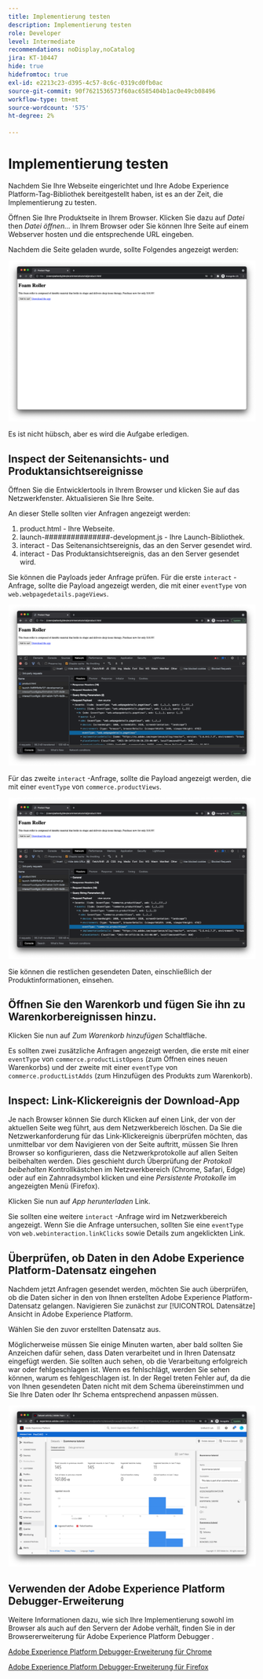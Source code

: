 ```yaml
---
title: Implementierung testen
description: Implementierung testen
role: Developer
level: Intermediate
recommendations: noDisplay,noCatalog
jira: KT-10447
hide: true
hidefromtoc: true
exl-id: e2213c23-d395-4c57-8c6c-0319cd0fb0ac
source-git-commit: 90f7621536573f60ac6585404b1ac0e49cb08496
workflow-type: tm+mt
source-wordcount: '575'
ht-degree: 2%

---
```


# Implementierung testen

Nachdem Sie Ihre Webseite eingerichtet und Ihre Adobe Experience Platform-Tag-Bibliothek bereitgestellt haben, ist es an der Zeit, die Implementierung zu testen.

Öffnen Sie Ihre Produktseite in Ihrem Browser. Klicken Sie dazu auf _Datei_ then _Datei öffnen..._ in Ihrem Browser oder Sie können Ihre Seite auf einem Webserver hosten und die entsprechende URL eingeben.

Nachdem die Seite geladen wurde, sollte Folgendes angezeigt werden:

![Webpage](../../assets/implementation-strategy/webpage.png)

Es ist nicht hübsch, aber es wird die Aufgabe erledigen.

## Inspect der Seitenansichts- und Produktansichtsereignisse

Öffnen Sie die Entwicklertools in Ihrem Browser und klicken Sie auf das Netzwerkfenster. Aktualisieren Sie Ihre Seite.

An dieser Stelle sollten vier Anfragen angezeigt werden:

1. product.html - Ihre Webseite.
2. launch-###############-development.js - Ihre Launch-Bibliothek.
3. interact - Das Seitenansichtsereignis, das an den Server gesendet wird.
4. interact - Das Produktansichtsereignis, das an den Server gesendet wird.

Sie können die Payloads jeder Anfrage prüfen. Für die erste `interact` -Anfrage, sollte die Payload angezeigt werden, die mit einer `eventType` von `web.webpagedetails.pageViews`.

![Überprüfung der Seitenansichtsanforderung](../../assets/implementation-strategy/webpage-page-viewed-inspection.png)

Für das zweite `interact` -Anfrage, sollte die Payload angezeigt werden, die mit einer `eventType` von `commerce.productViews`.

![Überprüfung der Produktansicht](../../assets/implementation-strategy/webpage-product-view-inspection.png)

Sie können die restlichen gesendeten Daten, einschließlich der Produktinformationen, einsehen.

## Öffnen Sie den Warenkorb und fügen Sie ihn zu Warenkorbereignissen hinzu.

Klicken Sie nun auf _Zum Warenkorb hinzufügen_ Schaltfläche.

Es sollten zwei zusätzliche Anfragen angezeigt werden, die erste mit einer `eventType` von `commerce.productListOpens` (zum Öffnen eines neuen Warenkorbs) und der zweite mit einer `eventType` von `commerce.productListAdds` (zum Hinzufügen des Produkts zum Warenkorb).

## Inspect: Link-Klickereignis der Download-App

Je nach Browser können Sie durch Klicken auf einen Link, der von der aktuellen Seite weg führt, aus dem Netzwerkbereich löschen. Da Sie die Netzwerkanforderung für das Link-Klickereignis überprüfen möchten, das unmittelbar vor dem Navigieren von der Seite auftritt, müssen Sie Ihren Browser so konfigurieren, dass die Netzwerkprotokolle auf allen Seiten beibehalten werden. Dies geschieht durch Überprüfung der _Protokoll beibehalten_ Kontrollkästchen im Netzwerkbereich (Chrome, Safari, Edge) oder auf ein Zahnradsymbol klicken und eine _Persistente Protokolle_ im angezeigten Menü (Firefox).

Klicken Sie nun auf _App herunterladen_ Link.

Sie sollten eine weitere `interact` -Anfrage wird im Netzwerkbereich angezeigt. Wenn Sie die Anfrage untersuchen, sollten Sie eine `eventType` von `web.webinteraction.linkClicks` sowie Details zum angeklickten Link.

## Überprüfen, ob Daten in den Adobe Experience Platform-Datensatz eingehen

Nachdem jetzt Anfragen gesendet werden, möchten Sie auch überprüfen, ob die Daten sicher in den von Ihnen erstellten Adobe Experience Platform-Datensatz gelangen. Navigieren Sie zunächst zur [!UICONTROL Datensätze] Ansicht in Adobe Experience Platform.

Wählen Sie den zuvor erstellten Datensatz aus.

Möglicherweise müssen Sie einige Minuten warten, aber bald sollten Sie Anzeichen dafür sehen, dass Daten verarbeitet und in Ihren Datensatz eingefügt werden. Sie sollten auch sehen, ob die Verarbeitung erfolgreich war oder fehlgeschlagen ist. Wenn es fehlschlägt, werden Sie sehen können, warum es fehlgeschlagen ist. In der Regel treten Fehler auf, da die von Ihnen gesendeten Daten nicht mit dem Schema übereinstimmen und Sie Ihre Daten oder Ihr Schema entsprechend anpassen müssen.

![Datensatzaufnahme](../../assets/implementation-strategy/dataset-ingestion.png)

## Verwenden der Adobe Experience Platform Debugger-Erweiterung

Weitere Informationen dazu, wie sich Ihre Implementierung sowohl im Browser als auch auf den Servern der Adobe verhält, finden Sie in der Browsererweiterung für Adobe Experience Platform Debugger .

[Adobe Experience Platform Debugger-Erweiterung für Chrome](https://chrome.google.com/webstore/detail/adobe-experience-platform/bfnnokhpnncpkdmbokanobigaccjkpob)

[Adobe Experience Platform Debugger-Erweiterung für Firefox](https://addons.mozilla.org/de/firefox/addon/adobe-experience-platform-dbg/)
